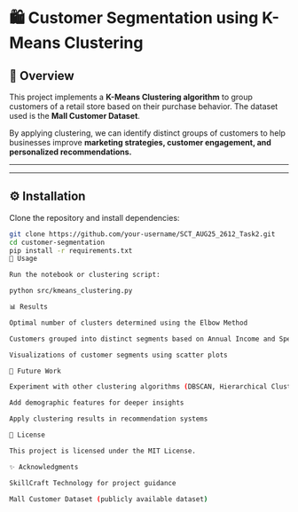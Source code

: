 # 🛍️ Customer Segmentation using K-Means Clustering  

## 📌 Overview  
This project implements a **K-Means Clustering algorithm** to group customers of a retail store based on their purchase behavior. The dataset used is the **Mall Customer Dataset**.  

By applying clustering, we can identify distinct groups of customers to help businesses improve **marketing strategies, customer engagement, and personalized recommendations.**  

---

---

## ⚙️ Installation  
Clone the repository and install dependencies:  

```bash
git clone https://github.com/your-username/SCT_AUG25_2612_Task2.git
cd customer-segmentation
pip install -r requirements.txt
🚀 Usage

Run the notebook or clustering script:

python src/kmeans_clustering.py

📊 Results

Optimal number of clusters determined using the Elbow Method

Customers grouped into distinct segments based on Annual Income and Spending Score

Visualizations of customer segments using scatter plots

🔮 Future Work

Experiment with other clustering algorithms (DBSCAN, Hierarchical Clustering)

Add demographic features for deeper insights

Apply clustering results in recommendation systems

📜 License

This project is licensed under the MIT License.

✨ Acknowledgments

SkillCraft Technology for project guidance

Mall Customer Dataset (publicly available dataset)
